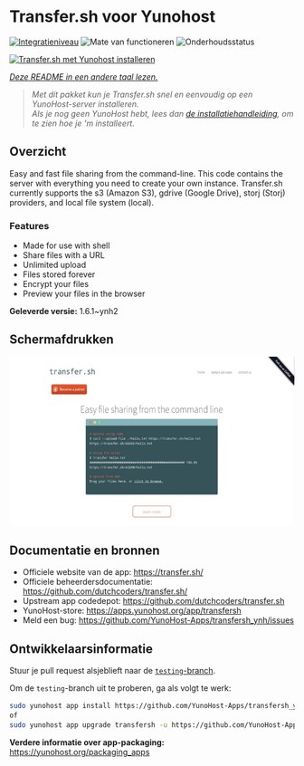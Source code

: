 <!--
NB: Deze README is automatisch gegenereerd door <https://github.com/YunoHost/apps/tree/master/tools/readme_generator>
Hij mag NIET handmatig aangepast worden.
-->

# Transfer.sh voor Yunohost

[![Integratieniveau](https://apps.yunohost.org/badge/integration/transfersh)](https://ci-apps.yunohost.org/ci/apps/transfersh/)
![Mate van functioneren](https://apps.yunohost.org/badge/state/transfersh)
![Onderhoudsstatus](https://apps.yunohost.org/badge/maintained/transfersh)

[![Transfer.sh met Yunohost installeren](https://install-app.yunohost.org/install-with-yunohost.svg)](https://install-app.yunohost.org/?app=transfersh)

*[Deze README in een andere taal lezen.](./ALL_README.md)*

> *Met dit pakket kun je Transfer.sh snel en eenvoudig op een YunoHost-server installeren.*  
> *Als je nog geen YunoHost hebt, lees dan [de installatiehandleiding](https://yunohost.org/install), om te zien hoe je 'm installeert.*

## Overzicht

Easy and fast file sharing from the command-line. This code contains the server with everything you need to create your own instance.
Transfer.sh currently supports the s3 (Amazon S3), gdrive (Google Drive), storj (Storj) providers, and local file system (local).

### Features

- Made for use with shell
- Share files with a URL
- Unlimited upload
- Files stored forever
- Encrypt your files
- Preview your files in the browser


**Geleverde versie:** 1.6.1~ynh2

## Schermafdrukken

![Schermafdrukken van Transfer.sh](./doc/screenshots/transfer.sh-about.jpg)

## Documentatie en bronnen

- Officiele website van de app: <https://transfer.sh/>
- Officiele beheerdersdocumentatie: <https://github.com/dutchcoders/transfer.sh/>
- Upstream app codedepot: <https://github.com/dutchcoders/transfer.sh>
- YunoHost-store: <https://apps.yunohost.org/app/transfersh>
- Meld een bug: <https://github.com/YunoHost-Apps/transfersh_ynh/issues>

## Ontwikkelaarsinformatie

Stuur je pull request alsjeblieft naar de [`testing`-branch](https://github.com/YunoHost-Apps/transfersh_ynh/tree/testing).

Om de `testing`-branch uit te proberen, ga als volgt te werk:

```bash
sudo yunohost app install https://github.com/YunoHost-Apps/transfersh_ynh/tree/testing --debug
of
sudo yunohost app upgrade transfersh -u https://github.com/YunoHost-Apps/transfersh_ynh/tree/testing --debug
```

**Verdere informatie over app-packaging:** <https://yunohost.org/packaging_apps>
